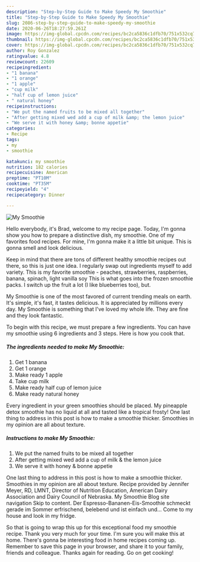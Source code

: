 ```yaml
---
description: "Step-by-Step Guide to Make Speedy My Smoothie"
title: "Step-by-Step Guide to Make Speedy My Smoothie"
slug: 2086-step-by-step-guide-to-make-speedy-my-smoothie
date: 2020-06-26T18:27:59.261Z
image: https://img-global.cpcdn.com/recipes/bc2ca5836c1dfb70/751x532cq70/my-smoothie-recipe-main-photo.jpg
thumbnail: https://img-global.cpcdn.com/recipes/bc2ca5836c1dfb70/751x532cq70/my-smoothie-recipe-main-photo.jpg
cover: https://img-global.cpcdn.com/recipes/bc2ca5836c1dfb70/751x532cq70/my-smoothie-recipe-main-photo.jpg
author: Roy Gonzalez
ratingvalue: 4.8
reviewcount: 22609
recipeingredient:
- "1 banana"
- "1 orange"
- "1 apple"
- "cup milk"
- "half cup of lemon juice"
- " natural honey"
recipeinstructions:
- "We put the named fruits to be mixed all together"
- "After getting mixed wed add a cup of milk &amp; the lemon juice"
- "We serve it with honey &amp; bonne appetie"
categories:
- Recipe
tags:
- my
- smoothie

katakunci: my smoothie 
nutrition: 182 calories
recipecuisine: American
preptime: "PT10M"
cooktime: "PT35M"
recipeyield: "4"
recipecategory: Dinner

---
```



![My Smoothie](https://img-global.cpcdn.com/recipes/bc2ca5836c1dfb70/751x532cq70/my-smoothie-recipe-main-photo.jpg)

Hello everybody, it's Brad, welcome to my recipe page. Today, I'm gonna show you how to prepare a distinctive dish, my smoothie. One of my favorites food recipes. For mine, I'm gonna make it a little bit unique. This is gonna smell and look delicious.

Keep in mind that there are tons of different healthy smoothie recipes out there, so this is just one idea. I regularly swap out ingredients myself to add variety. This is my favorite smoothie - peaches, strawberries, raspberries, banana, spinach, light vanilla soy This is what goes into the frozen smoothie packs. I switch up the fruit a lot (I like blueberries too), but.

My Smoothie is one of the most favored of current trending meals on earth. It's simple, it's fast, it tastes delicious. It is appreciated by millions every day. My Smoothie is something that I've loved my whole life. They are fine and they look fantastic.


To begin with this recipe, we must prepare a few ingredients. You can have my smoothie using 6 ingredients and 3 steps. Here is how you cook that.

<!--inarticleads1-->

##### The ingredients needed to make My Smoothie:

1. Get 1 banana
1. Get 1 orange
1. Make ready 1 apple
1. Take cup milk
1. Make ready half cup of lemon juice
1. Make ready  natural honey


Every ingredient in your green smoothies should be placed. My pineapple detox smoothie has no liquid at all and tasted like a tropical frosty! One last thing to address in this post is how to make a smoothie thicker. Smoothies in my opinion are all about texture. 

<!--inarticleads2-->

##### Instructions to make My Smoothie:

1. We put the named fruits to be mixed all together
1. After getting mixed wed add a cup of milk &amp; the lemon juice
1. We serve it with honey &amp; bonne appetie


One last thing to address in this post is how to make a smoothie thicker. Smoothies in my opinion are all about texture. Recipe provided by Jennifer Meyer, RD, LMNT, Director of Nutrition Education, American Dairy Association and Dairy Council of Nebraska. My Smoothie Blog site navigation Skip to content. Der Espresso-Bananen-Eis-Smoothie schmeckt gerade im Sommer erfrischend, belebend und ist einfach und… Come to my house and look in my fridge. 

So that is going to wrap this up for this exceptional food my smoothie recipe. Thank you very much for your time. I'm sure you will make this at home. There's gonna be interesting food in home recipes coming up. Remember to save this page in your browser, and share it to your family, friends and colleague. Thanks again for reading. Go on get cooking!
